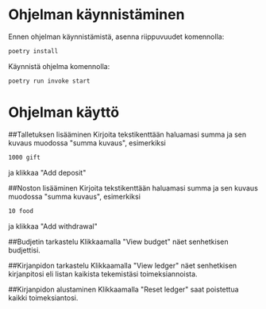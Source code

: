 
# Ohjelman käynnistäminen

Ennen ohjelman käynnistämistä, asenna riippuvuudet komennolla:

```bash
poetry install
```

Käynnistä ohjelma komennolla:

```
poetry run invoke start
```

# Ohjelman käyttö

##Talletuksen lisääminen
Kirjoita tekstikenttään haluamasi summa ja sen kuvaus muodossa "summa kuvaus", esimerkiksi
```bash
1000 gift
```
ja klikkaa "Add deposit"

##Noston lisääminen
Kirjoita tekstikenttään haluamasi summa ja sen kuvaus muodossa "summa kuvaus", esimerkiksi
```bash
10 food
```
ja klikkaa "Add withdrawal"

##Budjetin tarkastelu
Klikkaamalla "View budget" näet senhetkisen budjettisi.

##Kirjanpidon tarkastelu
Klikkaamalla "View ledger" näet senhetkisen kirjanpitosi eli listan kaikista tekemistäsi toimeksiannoista.

##Kirjanpidon alustaminen
Klikkaamalla "Reset ledger" saat poistettua kaikki toimeksiantosi.
